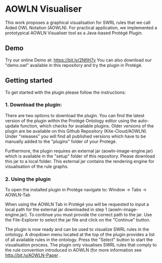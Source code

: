 # AOWLN Visualiser
This work proposes a graphical visualisation for SWRL rules that we call Aided OWL Notation (AOWLN).
For practical application, we implemented a prototypical AOWLN Visualiser tool as a Java-based Protégé Plugin.


## Demo
Try our online Demo at: https://bit.ly/2NfjH7v
You can also download our "demo.owl" available in this repository and try the plugin in Protégé.


## Getting started
To get started with the plugin please follow the instructions: 

### 1. Download the plugin:
There are two options to download the plugin. 
You can find the latest version of the plugin within the Protégé Ontology editor using the auto-update function, which checks for available plugins. Older versions of the plugin are be available on this Github Repository (Kite-Cloud/AOWLN). Under "releases" you will find all published versions which have to be manually added to the "plugins" folder of your Protégé.

Furthermore, the plugin requires an external jar (aowln-image-engine.jar) which is available in the "setup" folder of this repository. Please download this jar to a local folder. This external jar contains the rendering engine for visualisation of the rule graphs.

### 2. Using the plugin
To open the installed plugin in Protége navigate to: Window -> Tabs -> AOWLN-Tab

When using the AOWLN Tab in Protégé you will be requested to input a local path for the external jar downloaded in step 1 (aowln-image-engine.jar). To continue you must provide the correct path to the jar. Use the File-Explorer to select the jar file and click on the "Continue" button. 

The plugin is now ready and can be used to visualize SWRL rules in the ontology. A dropdown menu located at the top of the plugin provides a list of all available rules in the ontology. Press the "Select" button to start the visualisation process. The plugin only visualises SWRL rules that comply to the rule convention introduced in AOWLN (for more information see http://bit.ly/AOWLN-Paper . 